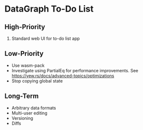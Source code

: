 # DataGraph To-Do List

## High-Priority

1. Standard web UI for to-do list app

## Low-Priority

* Use wasm-pack
* Investigate using PartialEq for performance improvements. See https://yew.rs/docs/advanced-topics/optimizations
* Stop copying global state

## Long-Term

* Arbitrary data formats
* Multi-user editing
* Versioning
* Diffs